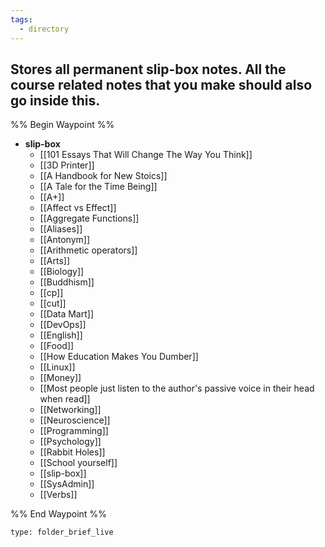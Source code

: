 ```yaml
---
tags:
  - directory
---
```

## Stores all permanent slip-box notes. All the course related notes that you make should also go inside this. 

%% Begin Waypoint %%
- **slip-box**
	- [[101 Essays That Will Change The Way You Think]]
	- [[3D Printer]]
	- [[A Handbook for New Stoics]]
	- [[A Tale for the Time Being]]
	- [[A+]]
	- [[Affect vs Effect]]
	- [[Aggregate Functions]]
	- [[Aliases]]
	- [[Antonym]]
	- [[Arithmetic operators]]
	- [[Arts]]
	- [[Biology]]
	- [[Buddhism]]
	- [[cp]]
	- [[cut]]
	- [[Data Mart]]
	- [[DevOps]]
	- [[English]]
	- [[Food]]
	- [[How Education Makes You Dumber]]
	- [[Linux]]
	- [[Money]]
	- [[Most people just listen to the author's passive voice in their head when read]]
	- [[Networking]]
	- [[Neuroscience]]
	- [[Programming]]
	- [[Psychology]]
	- [[Rabbit Holes]]
	- [[School yourself]]
	- [[slip-box]]
	- [[SysAdmin]]
	- [[Verbs]]

%% End Waypoint %%


```ccard
type: folder_brief_live
```
 